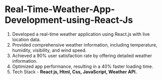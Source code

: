 # Real-Time-Weather-App-Development-using-React-Js
<ol>
<li>	Developed a real-time weather application using React.js with live location data.</li>
<li>	Provided comprehensive weather information, including temperature, humidity, visibility, and wind speed.</li>
<li>	Achieved a 90% user satisfaction rate by offering detailed weather information.</li>
<li>	Optimized app performance, resulting in a 40% faster loading time.</li>
<li>	Tech Stack - <b>React js, Html, Css, JavaScript, Weather API.</b></li>
</ol>
